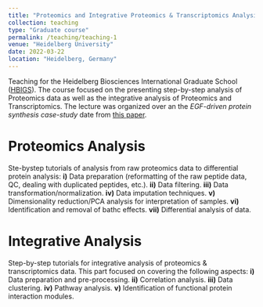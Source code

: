 ```yaml
---
title: "Proteomics and Integrative Proteomics & Transcriptomics Analysis Techniques"
collection: teaching
type: "Graduate course"
permalink: /teaching/teaching-1
venue: "Heidelberg University"
date: 2022-03-22
location: "Heidelberg, Germany"
---
```


Teaching for the Heidelberg Biosciences International Graduate School ([HBIGS](https://www.hbigs.uni-heidelberg.de/)). The course focused on the presenting step-by-step analysis of Proteomics data as well as the integrative analysis of Proteomics and Transcriptomics. The lecture was organized over an the _EGF-driven protein synthesis case-study_ date from [this paper](https://www.ncbi.nlm.nih.gov/pmc/articles/PMC6249402/).

Proteomics Analysis
======
Ste-bystep tutorials of analysis from raw proteomics data to differential protein analysis:
**i)** Data preparation (reformatting of the raw peptide data, QC, dealing with duplicated peptides, etc.).
**ii)** Data filtering.
**iii)** Data transformation/normalization.
**iv)** Data imputation techniques.
**v)** Dimensionality reduction/PCA analysis for interpretation of samples.
**vi)** Identification and removal of bathc effects.
**vii)** Differential analysis of data.

Integrative Analysis
======
Step-by-step tutorials for integrative analysis of proteomics & transcriptomics data. This part focused on covering the following aspects:
**i)** Data preparation and pre-processing.
**ii)** Correlation analysis.
**iii)** Data clustering.
**iv)** Pathway analysis.
**v)** Identification of functional protein interaction modules.
